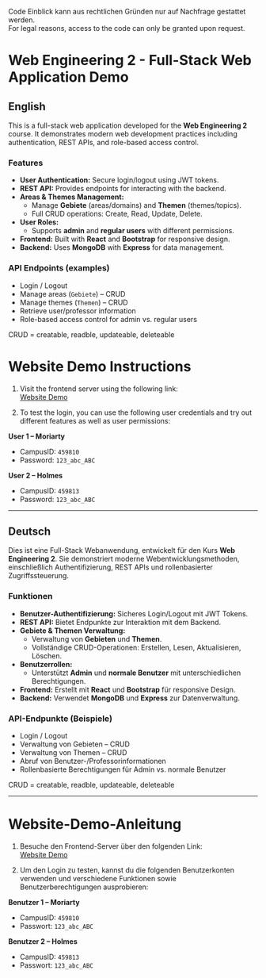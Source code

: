 Code Einblick kann aus rechtlichen Gründen nur auf Nachfrage gestattet werden.<br>
For legal reasons, access to the code can only be granted upon request.

# Web Engineering 2 - Full-Stack Web Application Demo

## English

This is a full-stack web application developed for the **Web Engineering 2** course. It demonstrates modern web development practices including authentication, REST APIs, and role-based access control.

### Features

- **User Authentication:** Secure login/logout using JWT tokens.
- **REST API:** Provides endpoints for interacting with the backend.
- **Areas & Themes Management:** 
  - Manage **Gebiete** (areas/domains) and **Themen** (themes/topics).  
  - Full CRUD operations: Create, Read, Update, Delete.
- **User Roles:** 
  - Supports **admin** and **regular users** with different permissions.
- **Frontend:** Built with **React** and **Bootstrap** for responsive design.
- **Backend:** Uses **MongoDB** with **Express** for data management.

### API Endpoints (examples)

- Login / Logout
- Manage areas (`Gebiete`) – CRUD
- Manage themes (`Themen`) – CRUD
- Retrieve user/professor information
- Role-based access control for admin vs. regular users

CRUD = creatable, readble, updateable, deleteable

# Website Demo Instructions  

1. Visit the frontend server using the following link:  
   [Website Demo](https://web-application-sigma-tawny.vercel.app)  

2. To test the login, you can use the following user credentials and try out different features as well as user permissions:  

**User 1 – Moriarty**  
- CampusID: `459810`  
- Password: `123_abc_ABC`  

**User 2 – Holmes**  
- CampusID: `459813`  
- Password: `123_abc_ABC` 


---


## Deutsch

Dies ist eine Full-Stack Webanwendung, entwickelt für den Kurs **Web Engineering 2**. Sie demonstriert moderne Webentwicklungsmethoden, einschließlich Authentifizierung, REST APIs und rollenbasierter Zugriffssteuerung.

### Funktionen

- **Benutzer-Authentifizierung:** Sicheres Login/Logout mit JWT Tokens.
- **REST API:** Bietet Endpunkte zur Interaktion mit dem Backend.
- **Gebiete & Themen Verwaltung:** 
  - Verwaltung von **Gebieten** und **Themen**.  
  - Vollständige CRUD-Operationen: Erstellen, Lesen, Aktualisieren, Löschen.
- **Benutzerrollen:** 
  - Unterstützt **Admin** und **normale Benutzer** mit unterschiedlichen Berechtigungen.
- **Frontend:** Erstellt mit **React** und **Bootstrap** für responsive Design.
- **Backend:** Verwendet **MongoDB** und **Express** zur Datenverwaltung.

### API-Endpunkte (Beispiele)

- Login / Logout
- Verwaltung von Gebieten – CRUD
- Verwaltung von Themen – CRUD
- Abruf von Benutzer-/Professorinformationen
- Rollenbasierte Berechtigungen für Admin vs. normale Benutzer

CRUD = creatable, readble, updateable, deleteable

---

# Website-Demo-Anleitung

1. Besuche den Frontend-Server über den folgenden Link:  
   [Website Demo](https://web-application-sigma-tawny.vercel.app)  

2. Um den Login zu testen, kannst du die folgenden Benutzerkonten verwenden und verschiedene Funktionen sowie Benutzerberechtigungen ausprobieren:  

**Benutzer 1 – Moriarty**  
- CampusID: `459810`  
- Passwort: `123_abc_ABC`  

**Benutzer 2 – Holmes**  
- CampusID: `459813`  
- Passwort: `123_abc_ABC`  


